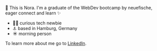 👋 This is Nora. 
I'm a graduate of the WebDev bootcamp by neuefische, eager connect and learn ✨

* 👩‍💻 curious tech newbie
* ⚓ based in Hamburg, Germany
* ☀️ morning person

To learn more about me go to [LinkedIn](https://www.linkedin.com/in/nora-kauczor/?locale=en_US).
